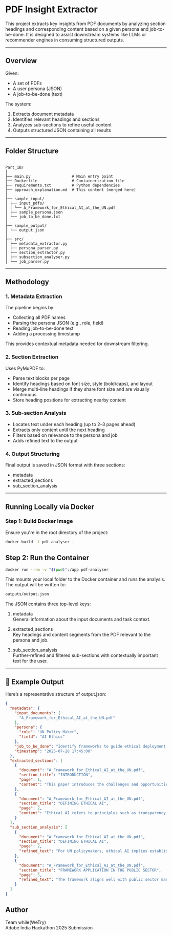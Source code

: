 # PDF Insight Extractor

This project extracts key insights from PDF documents by analyzing section headings and corresponding content based on a given persona and job-to-be-done. It is designed to assist downstream systems like LLMs or recommender engines in consuming structured outputs.

---

## Overview

Given:
- A set of PDFs
- A user persona (JSON)
- A job-to-be-done (text)

The system:
1. Extracts document metadata
2. Identifies relevant headings and sections
3. Analyzes sub-sections to refine useful content
4. Outputs structured JSON containing all results

---

##  Folder Structure

```

Part_1B/
│
├── main.py                  # Main entry point
├── Dockerfile               # Containerization file
├── requirements.txt         # Python dependencies
├── approach_explanation.md  # This content (merged here)
│
├── sample_input/
│ ├── input_pdfs/
│ │ └── A_Framework_for_Ethical_AI_at_the_UN.pdf
│ ├── sample_persona.json
│ └── job_to_be_done.txt
│
├── sample_output/
│ └── output.json
│
├── src/
│ ├── metadata_extractor.py
│ ├── persona_parser.py
│ ├── section_extractor.py
│ ├── subsection_analyser.py
│ └── job_parser.py

```
---

##  Methodology

### 1. Metadata Extraction

The pipeline begins by:
- Collecting all PDF names
- Parsing the persona JSON (e.g., role, field)
- Reading job-to-be-done text
- Adding a processing timestamp

This provides contextual metadata needed for downstream filtering.

### 2. Section Extraction

Uses PyMuPDF to:
- Parse text blocks per page
- Identify headings based on font size, style (bold/caps), and layout
- Merge multi-line headings if they share font size and are visually continuous
- Store heading positions for extracting nearby content

### 3. Sub-section Analysis

- Locates text under each heading (up to 2–3 pages ahead)
- Extracts only content until the next heading
- Filters based on relevance to the persona and job
- Adds refined text to the output

### 4. Output Structuring

Final output is saved in JSON format with three sections:
- metadata
- extracted_sections
- sub_section_analysis

---

##  Running Locally via Docker

### Step 1: Build Docker Image

Ensure you're in the root directory of the project:

```bash
docker build -t pdf-analyser .
```

## Step 2: Run the Container

```bash 
docker run --rm -v "$(pwd)":/app pdf-analyser

```
This mounts your local folder to the Docker container and runs the analysis. The output will be written to:

```bash
outputs/output.json

```
The JSON contains three top-level keys:

1. metadata  
   General information about the input documents and task context.

2. extracted_sections  
   Key headings and content segments from the PDF relevant to the persona and job.

3. sub_section_analysis  
   Further-refined and filtered sub-sections with contextually important text for the user.

---

## 🧾 Example Output

Here’s a representative structure of output.json:

```json
{
  "metadata": {
    "input_documents": [
      "A_Framework_for_Ethical_AI_at_the_UN.pdf"
    ],
    "persona": {
      "role": "UN Policy Maker",
      "field": "AI Ethics"
    },
    "job_to_be_done": "Identify frameworks to guide ethical deployment of AI at scale in public sector",
    "timestamp": "2025-07-28 17:45:00"
  },
  "extracted_sections": [
    {
      "document": "A_Framework_for_Ethical_AI_at_the_UN.pdf",
      "section_title": "INTRODUCTION",
      "page": 1,
      "content": "This paper introduces the challenges and opportunities of ethical AI in global governance..."
    },
    {
      "document": "A_Framework_for_Ethical_AI_at_the_UN.pdf",
      "section_title": "DEFINING ETHICAL AI",
      "page": 2,
      "content": "Ethical AI refers to principles such as transparency, accountability, fairness..."
    }
  ],
  "sub_section_analysis": [
    {
      "document": "A_Framework_for_Ethical_AI_at_the_UN.pdf",
      "section_title": "DEFINING ETHICAL AI",
      "page": 2,
      "refined_text": "For UN policymakers, ethical AI implies establishing institutional oversight, equity-focused deployment strategies, and legal interoperability across jurisdictions..."
    },
    {
      "document": "A_Framework_for_Ethical_AI_at_the_UN.pdf",
      "section_title": "FRAMEWORK APPLICATION IN THE PUBLIC SECTOR",
      "page": 5,
      "refined_text": "The framework aligns well with public sector mandates—focusing on inclusive AI design, citizen engagement, and policy adaptation for evolving technologies..."
    }
  ]
}
```

## Author
Team while(WeTry)  
Adobe India Hackathon 2025 Submission